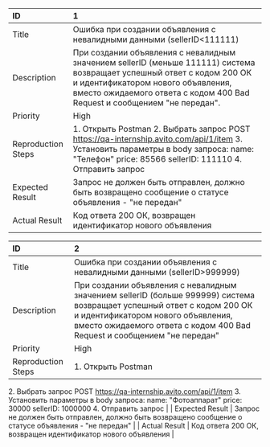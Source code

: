 | ID | 1 |
| :---- | :---- |
| Title | Ошибка при создании объявления с невалидными данными (sellerID\<111111) |
| Description | При создании объявления с невалидным значением sellerID (меньше 111111\) система возвращает успешный ответ с кодом 200 ОК и идентификатором нового объявления, вместо ожидаемого ответа с кодом 400 Bad Request и сообщением "не передан". |
| Priority | High |
| Reproduction Steps | 1\. Открыть Postman 2\. Выбрать запрос POST https://qa-internship.avito.com/api/1/item 3\. Установить параметры в body запроса: name: "Телефон" price: 85566 sellerID: 111110 4\. Отправить запрос |
| Expected Result | Запрос не должен быть отправлен, должно быть возвращено сообщение о статусе объявления \- "не передан" |
| Actual Result | Код ответа 200 ОК, возвращен идентификатор нового объявления |

| ID | 2 |
| :---- | :---- |
| Title | Ошибка при создании объявления с невалидными данными (sellerID\>999999) |
| Description | При создании объявления с невалидным значением sellerID (больше 999999\) система возвращает успешный ответ с кодом 200 ОК и идентификатором нового объявления, вместо ожидаемого ответа с кодом 400 Bad Request и сообщением "не передан" |
| Priority | High |
| Reproduction Steps | 1\. Открыть Postman 
2\. Выбрать запрос POST https://qa-internship.avito.com/api/1/item 
3\. Установить параметры в body запроса: name: "Фотоаппарат" price: 30000 sellerID: 1000000 
4\. Отправить запрос |
| Expected Result | Запрос не должен быть отправлен, должно быть возвращено сообщение о статусе объявления \- "не передан" |
| Actual Result  | Код ответа 200 ОК, возвращен идентификатор нового объявления |


